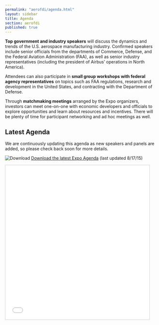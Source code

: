 ```yaml
---
permalink: "aerofdi/agenda.html"
layout: sidebar
title: Agenda
section: aerofdi
published: true
---
```


**Top government and industry speakers** will discuss the dynamics and trends of the U.S. aerospace manufacturing industry. Confirmed speakers include senior officials from the departments of Commerce, Defense, and the Federal Aviation Administration (FAA), as well as senior industry representatives (including the president of Airbus’ operations in North America).

Attendees can also participate in **small group workshops with federal agency representatives** on topics such as FAA regulations, research and development in the United States, and contracting with the Department of Defense.

Through **matchmaking meetings** arranged by the Expo organizers, investors can meet one-on-one with economic developers and officials to explore opportunities and learn about resources and incentives. There will be plenty of time for participant networking and ad hoc meetings as well.

## Latest Agenda

We are continuously updating this agenda as new speakers and panels are added, so please check back soon for more details.

![Download](https://google.github.io/material-design-icons/action/svg/design/ic_get_app_24px.svg "Download") [Download the latest Expo Agenda](https://www.dropbox.com/s/paxx6jcp2h8qhuh/Agenda%2008%2017%2015%20-%20National%20Aerospace%20FDI%20Expo.pdf?dl=1) (last updated 8/17/15)

<iframe src="//www.slideshare.net/slideshow/embed_code/key/2DcFNMk6DW5vlp" width="477" height="510" frameborder="0" marginwidth="0" marginheight="0" scrolling="no" style="border:1px solid #CCC; border-width:1px; margin-bottom:5px; max-width: 100%;" allowfullscreen> </iframe>
